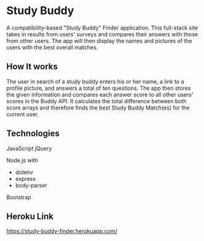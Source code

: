 # Study Buddy

A compatibility-based "Study Buddy" Finder application. This full-stack site takes in results from users' surveys and compares their answers with those from other users. The app will then display the names and pictures of the users with the best overall matches.

## How It works
The user in search of a study buddy enters his or her name, a link to a profile picture, and answers a total of ten questions. The app then stores the given information and compares each answer score to all other users' scores in the Buddy API. It calculates the total difference between both score arrays and therefore finds the best Study Buddy Match(es) for the current user.

## Technologies
JavaScript
jQuery

Node.js with
* dotenv
* express
* body-parser

Bootstrap

## Heroku Link

https://study-buddy-finder.herokuapp.com/
